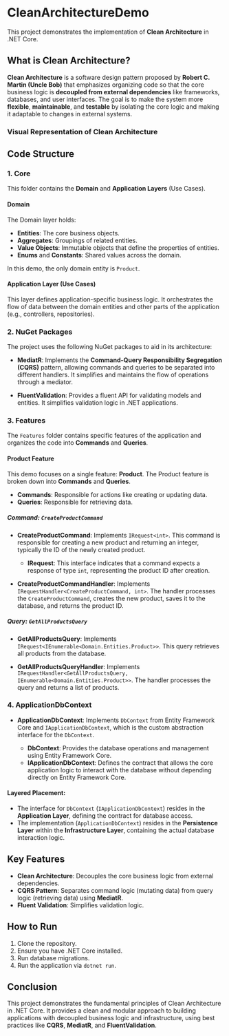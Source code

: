 # CleanArchitectureDemo

This project demonstrates the implementation of **Clean Architecture** in .NET Core.

## What is Clean Architecture?

**Clean Architecture** is a software design pattern proposed by **Robert C. Martin (Uncle Bob)** that emphasizes organizing code so that the core business logic is **decoupled from external dependencies** like frameworks, databases, and user interfaces. The goal is to make the system more **flexible**, **maintainable**, and **testable** by isolating the core logic and making it adaptable to changes in external systems.

### Visual Representation of Clean Architecture


## Code Structure

### 1. **Core**
This folder contains the **Domain** and **Application Layers** (Use Cases).

#### **Domain**
The Domain layer holds:
- **Entities**: The core business objects.
- **Aggregates**: Groupings of related entities.
- **Value Objects**: Immutable objects that define the properties of entities.
- **Enums** and **Constants**: Shared values across the domain.

In this demo, the only domain entity is `Product`.

#### **Application Layer (Use Cases)**
This layer defines application-specific business logic. It orchestrates the flow of data between the domain entities and other parts of the application (e.g., controllers, repositories).

### 2. **NuGet Packages**
The project uses the following NuGet packages to aid in its architecture:

- **MediatR**: Implements the **Command-Query Responsibility Segregation (CQRS)** pattern, allowing commands and queries to be separated into different handlers. It simplifies and maintains the flow of operations through a mediator.
  
- **FluentValidation**: Provides a fluent API for validating models and entities. It simplifies validation logic in .NET applications.

### 3. **Features**
The `Features` folder contains specific features of the application and organizes the code into **Commands** and **Queries**.

#### **Product Feature**
This demo focuses on a single feature: **Product**. The Product feature is broken down into **Commands** and **Queries**.

- **Commands**: Responsible for actions like creating or updating data.
- **Queries**: Responsible for retrieving data.

##### **Command: `CreateProductCommand`**
- **CreateProductCommand**: Implements `IRequest<int>`. This command is responsible for creating a new product and returning an integer, typically the ID of the newly created product.
  
  - **IRequest<int>**: This interface indicates that a command expects a response of type `int`, representing the product ID after creation.
  
- **CreateProductCommandHandler**: Implements `IRequestHandler<CreateProductCommand, int>`. The handler processes the `CreateProductCommand`, creates the new product, saves it to the database, and returns the product ID.

##### **Query: `GetAllProductsQuery`**
- **GetAllProductsQuery**: Implements `IRequest<IEnumerable<Domain.Entities.Product>>`. This query retrieves all products from the database.

- **GetAllProductsQueryHandler**: Implements `IRequestHandler<GetAllProductsQuery, IEnumerable<Domain.Entities.Product>>`. The handler processes the query and returns a list of products.

### 4. **ApplicationDbContext**
- **ApplicationDbContext**: Implements `DbContext` from Entity Framework Core and `IApplicationDbContext`, which is the custom abstraction interface for the `DbContext`. 

  - **DbContext**: Provides the database operations and management using Entity Framework Core.
  - **IApplicationDbContext**: Defines the contract that allows the core application logic to interact with the database without depending directly on Entity Framework Core.

#### Layered Placement:
- The interface for `DbContext` (`IApplicationDbContext`) resides in the **Application Layer**, defining the contract for database access.
- The implementation (`ApplicationDbContext`) resides in the **Persistence Layer** within the **Infrastructure Layer**, containing the actual database interaction logic.

## Key Features
- **Clean Architecture**: Decouples the core business logic from external dependencies.
- **CQRS Pattern**: Separates command logic (mutating data) from query logic (retrieving data) using **MediatR**.
- **Fluent Validation**: Simplifies validation logic.

## How to Run

1. Clone the repository.
2. Ensure you have .NET Core installed.
3. Run database migrations.
4. Run the application via `dotnet run`.


## Conclusion

This project demonstrates the fundamental principles of Clean Architecture in .NET Core. It provides a clean and modular approach to building applications with decoupled business logic and infrastructure, using best practices like **CQRS**, **MediatR**, and **FluentValidation**.
